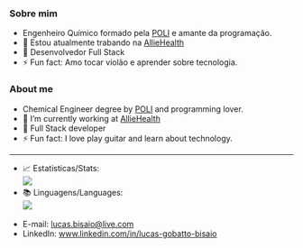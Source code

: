 ### Sobre mim

- Engenheiro Químico formado pela [POLI](https://www.poli.usp.br/) e amante da programação.
- 🔭 Estou atualmente trabando na [AllieHealth](https://www.alliehealth.com/)
- 🌱 Desenvolvedor Full Stack
- ⚡ Fun fact: Amo tocar violão e aprender sobre tecnologia.

### About me

- Chemical Engineer degree by [POLI](https://www.poli.usp.br/) and programming lover.
- 🔭 I’m currently working at [AllieHealth](https://www.alliehealth.com/)
- 🌱 Full Stack developer
- ⚡ Fun fact: I love play guitar and learn about technology.

<hr/>

- 📈 Estatisticas/Stats: </br><img src="https://github-readme-stats.vercel.app/api?username=LucasGobatto&show_icons=true&theme=tokyonight">
- 📚 Linguagens/Languages: </br><img src="https://github-readme-stats.vercel.app/api/top-langs/?username=LucasGobatto&layout=compact">

* E-mail: lucas.bisaio@live.com
* LinkedIn: www.linkedin.com/in/lucas-gobatto-bisaio
